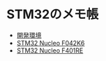 # STM32のメモ帳

* [開発環境](./DevEnv.md)
* [STM32 Nucleo F042K6](./Nucleo-F042K6)
* [STM32 Nucleo F401RE](./Nucleo-F401RE)

